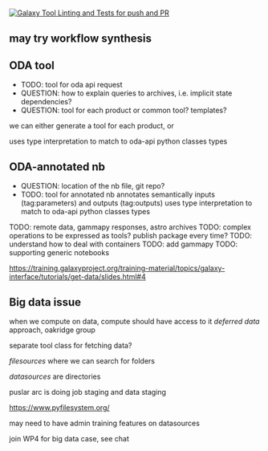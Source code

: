 # 

[![Galaxy Tool Linting and Tests for push and PR](https://github.com/esg-epfl-apc/tools-astro/actions/workflows/python-package-conda.yml/badge.svg?branch=main)](https://github.com/esg-epfl-apc/tools-astro/actions/workflows/python-package-conda.yml/badge.svg?branch=main)

## may try workflow synthesis

## ODA tool
* TODO: tool for oda api request
* QUESTION: how to explain queries to archives, i.e. implicit state dependencies?
* QUESTION: tool for each product or common tool? templates?

we can either generate a tool for each product, or 

uses type interpretation to match to oda-api python classes types

## ODA-annotated nb
* QUESTION: location of the nb file, git repo?
* TODO:
  tool for annotated nb
  annotates semantically inputs (tag:parameters) and outputs (tag:outputs)
  uses type interpretation to match to oda-api python classes types
  



TODO: remote data, gammapy responses, astro archives
TODO: complex operations to be expressed as tools? publish package every time?
TODO: understand how to deal with containers
TODO: add gammapy
TODO: supporting generic notebooks

https://training.galaxyproject.org/training-material/topics/galaxy-interface/tutorials/get-data/slides.html#4

## Big data issue

when we compute on data, compute should have access to it
*deferred data* approach, oakridge group

separate tool class for fetching data?

*filesources* where we can search for folders

*datasources* are directories

puslar arc is doing job staging and data staging


https://www.pyfilesystem.org/

may need to have admin training features on datasources

join WP4 for big data case, see chat
